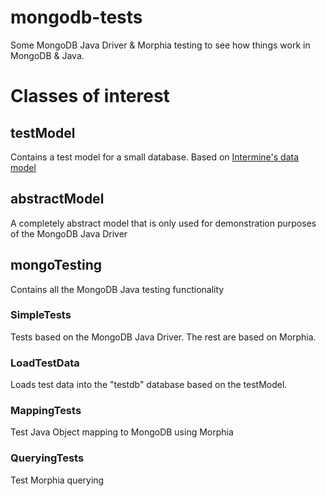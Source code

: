 # mongodb-tests
Some MongoDB Java Driver & Morphia testing to see how things work in MongoDB & Java.

# Classes of interest
## testModel
Contains a test model for a small database. Based on [Intermine's data model](https://github.com/intermine/intermine)

## abstractModel
A completely abstract model that is only used for demonstration purposes of the MongoDB Java Driver

## mongoTesting
Contains all the MongoDB Java testing functionality

### SimpleTests
Tests based on the MongoDB Java Driver. The rest are based on Morphia.

### LoadTestData
Loads test data into the "testdb" database based on the testModel.

### MappingTests
Test Java Object mapping to MongoDB using Morphia

### QueryingTests
Test Morphia querying
